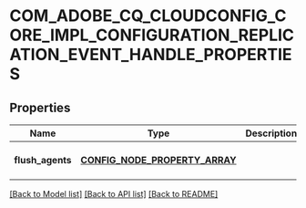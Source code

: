 # COM_ADOBE_CQ_CLOUDCONFIG_CORE_IMPL_CONFIGURATION_REPLICATION_EVENT_HANDLE_PROPERTIES

## Properties
Name | Type | Description | Notes
------------ | ------------- | ------------- | -------------
**flush_agents** | [**CONFIG_NODE_PROPERTY_ARRAY**](configNodePropertyArray.md) |  | [optional] [default to null]

[[Back to Model list]](../README.md#documentation-for-models) [[Back to API list]](../README.md#documentation-for-api-endpoints) [[Back to README]](../README.md)


